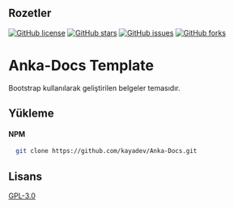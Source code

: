 ## Rozetler

[![GitHub license](https://img.shields.io/github/license/kayadev/Anka-Docs)](https://github.com/kayadev/Anka-Docs/blob/main/LICENSE)
[![GitHub stars](https://img.shields.io/github/stars/kayadev/Anka-Docs)](https://github.com/kayadev/Anka-Docs/stargazers)
[![GitHub issues](https://img.shields.io/github/issues/kayadev/Anka-Docs)](https://github.com/kayadev/Anka-Docs/issues)
[![GitHub forks](https://img.shields.io/github/forks/kayadev/Anka-Docs)](https://github.com/kayadev/Anka-Docs/network)

# Anka-Docs Template

Bootstrap kullanılarak geliştirilen belgeler temasıdır.

## Yükleme

#### NPM

```bash
  git clone https://github.com/kayadev/Anka-Docs.git
```

## Lisans

[GPL-3.0](https://www.gnu.org/licenses/gpl-3.0.tr.html)
